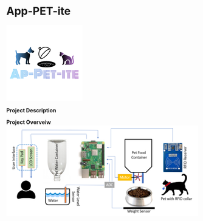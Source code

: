 # App-PET-ite
![](Logo.png)

**Project Description**

**Project Overveiw**
![](Project%20Overveiw.png)
